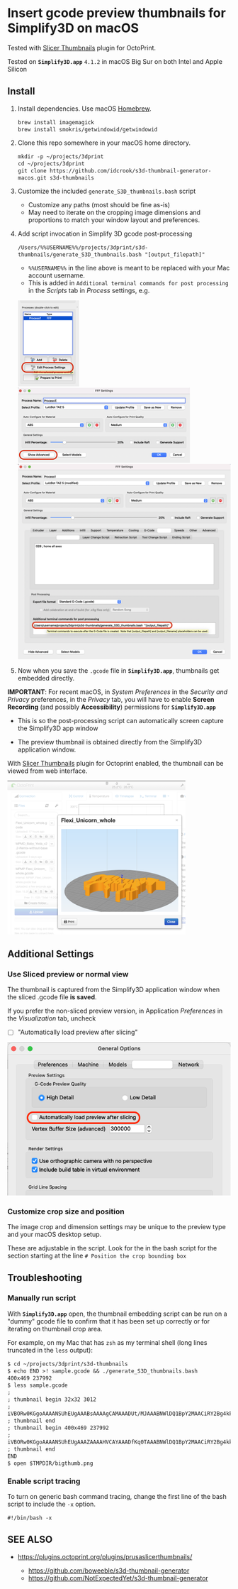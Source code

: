 # Insert gcode preview thumbnails for Simplify3D on macOS

Tested with [Slicer Thumbnails](https://plugins.octoprint.org/plugins/prusaslicerthumbnails/) plugin for OctoPrint.

Tested on **`Simplify3D.app`** `4.1.2` in macOS Big Sur on both Intel and Apple Silicon

## Install

1. Install dependencies. Use macOS [Homebrew](https://brew.sh/).

    ```shell
    brew install imagemagick
    brew install smokris/getwindowid/getwindowid
    ```

1. Clone this repo somewhere in your macOS home directory.

    ```shell
    mkdir -p ~/projects/3dprint
    cd ~/projects/3dprint
    git clone https://github.com/idcrook/s3d-thumbnail-generator-macos.git s3d-thumbnails
    ```

1. Customize the included `generate_S3D_thumbnails.bash` script

   - Customize any paths (most should be fine as-is)
   - May need to iterate on the cropping image dimensions and proportions to match your window layout and preferences.

1. Add script invocation in Simplify 3D gcode post-processing

    ```shell
    /Users/%%USERNAME%%/projects/3dprint/s3d-thumbnails/generate_S3D_thumbnails.bash "[output_filepath]"
    ```

     - `%%USERNAME%%` in the line above is meant to be replaced with your Mac account username.
     - This is added in `Additional terminal commands for post processing` in the *Scripts* tab in *Process* settings, e.g.

     ![Main window - Edit process settings](img/edit_process_settings.png)
     ![FFF Settings - Show advanced](img/show_advanced.png)
     ![Scripts - additional terminal commands for post processing](img/addl_term_cmds.png)

1. Now when you save the `.gcode` file in **`Simplify3D.app`**, thumbnails get embedded directly.

**IMPORTANT**: For recent macOS, in *System Preferences* in the *Security and Privacy* preferences, in the *Privacy* tab, you will have to enable **Screen Recording** (and possibly **Accessibility**) permissions for **`Simplify3D.app`**

   - This is so the post-processing script can automatically screen capture the Simplify3D app window

 - The preview thumbnail is obtained directly from the Simplify3D application window.


With [Slicer Thumbnails](https://plugins.octoprint.org/plugins/prusaslicerthumbnails/) plugin for Octoprint enabled, the thumbnail can be viewed from web interface.

![OctoPrint - View thumbnail](img/thumbnail_in_octoprint.png)

## Additional Settings

### Use Sliced preview or normal view

The thumbnail is captured from the Simplify3D application window when the sliced .gcode file **is saved**.

If you prefer the non-sliced preview version, in Application *Preferences* in the *Visualization* tab, uncheck

- [ ] "Automatically load preview after slicing"

![Visualization - load preview after slicing](img/load_preview_after_slicing.png)

### Customize crop size and position

The image crop and dimension settings may be unique to the preview type and your macOS desktop setup.

These are adjustable in the script. Look for the in the bash script for the section starting at the line `# Position the crop bounding box`

## Troubleshooting

### Manually run script

With **`Simplify3D.app`** open, the thumbnail embedding script can be run on a "dummy" gcode file to confirm that it has been set up correctly or for iterating on thumbnail crop area.

For example, on my Mac that has `zsh` as my terminal shell (long lines truncated in the `less` output):

```console
$ cd ~/projects/3dprint/s3d-thumbnails
$ echo END >! sample.gcode && ./generate_S3D_thumbnails.bash
400x469 237992
$ less sample.gcode
;
; thumbnail begin 32x32 3012
; iVBORw0KGgoAAAANSUhEUgAAABsAAAAgCAMAAADUt/MJAAABNWlDQ1BpY2MAACiRY2Bg4kksKMhhYW
; thumbnail end
; thumbnail begin 400x469 237992
; iVBORw0KGgoAAAANSUhEUgAAAZAAAAHVCAYAAADfKq0TAAABNWlDQ1BpY2MAACiRY2Bg4kksKMhhYW
; thumbnail end
END
$ open $TMPDIR/bigthumb.png
```

### Enable script tracing

To turn on generic bash command tracing, change the first line of the bash script to include the `-x` option.

```
#!/bin/bash -x
```

## SEE ALSO

  - https://plugins.octoprint.org/plugins/prusaslicerthumbnails/

      - https://github.com/boweeble/s3d-thumbnail-generator
      - https://github.com/NotExpectedYet/s3d-thumbnail-generator

